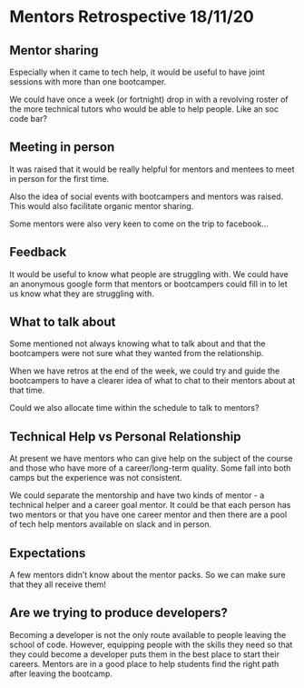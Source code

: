 # Mentors Retrospective 18/11/20

## Mentor sharing

Especially when it came to tech help, it would be useful to have joint sessions with more than one bootcamper.

We could have once a week (or fortnight) drop in with a revolving roster of the more technical tutors who would be able to help people. Like an soc code bar?

## Meeting in person
It was raised that it would be really helpful for mentors and mentees to meet in person for the first time. 

Also the idea of social events with bootcampers and mentors was raised. This would also facilitate organic mentor sharing.

Some mentors were also very keen to come on the trip to facebook...

## Feedback

It would be useful to know what people are struggling with. We could have an anonymous google form that mentors or bootcampers could fill in to let us know what they are struggling with.

## What to talk about

Some mentioned not always knowing what to talk about and that the bootcampers were not sure what they wanted from the relationship. 

When we have retros at the end of the week, we could try and guide the bootcampers to have a clearer idea of what to chat to their mentors about at that time.

Could we also allocate time within the schedule to talk to mentors?

## Technical Help vs Personal Relationship

At present we have mentors who can give help on the subject of the course and those who have more of a career/long-term quality. Some fall into both camps but the experience was not consistent.

We could separate the mentorship and have two kinds of mentor - a technical helper and a career goal mentor. It could be that each person has two mentors or that you have one career mentor and then there are a pool of tech help mentors available on slack and in person.

## Expectations

A few mentors didn’t know about the mentor packs. So we can make sure that they all receive them!

## Are we trying to produce developers?

Becoming a developer is not the only route available to people leaving the school of code. However, equipping people with the skills they need so that they could become a developer puts them in the best place to start their careers. Mentors are in a good place to help students find the right path after leaving the bootcamp.

